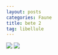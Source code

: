 ```yaml
---
layout: posts
categories: Faune
title: bete 2
tag: libellule
---
```

<img src="/faune_flore_meyrin/images/P1110052%20copy.jpg" />
<img src="/faune_flore_meyrin/images/P1110056%20copy.jpg" />
